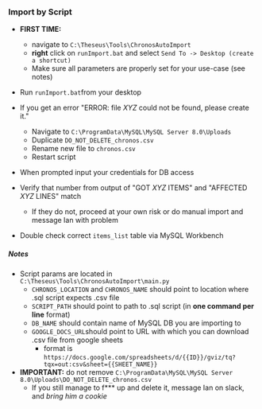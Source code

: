 ### Import by Script

- **FIRST TIME:**
    - navigate to `C:\Theseus\Tools\ChronosAutoImport`
    - **right** click on `runImport.bat` and select `Send To -> Desktop (create a shortcut)`
    - Make sure all parameters are properly set for your use-case (see notes)


- Run `runImport.bat`from your desktop
- If you get an error "ERROR: file *XYZ* could not be found, please create it."
  - Navigate to `C:\ProgramData\MySQL\MySQL Server 8.0\Uploads` 
  - Duplicate `DO_NOT_DELETE_chronos.csv`
  - Rename new file to `chronos.csv`
  - Restart script
- When prompted input your credentials for DB access
- Verify that number from output of "GOT *XYZ* ITEMS" and "AFFECTED *XYZ* LINES" match
  - If they do not, proceed at your own risk or do manual import and message Ian with problem
- Double check correct `items_list` table via MySQL Workbench

##### Notes

- Script params are located in `C:\Theseus\Tools\ChronosAutoImport\main.py`
  - `CHRONOS_LOCATION` and `CHRONOS_NAME` should point to location where .sql script expects .csv file
  - `SCRIPT_PATH` should point to path to .sql script (in **one command per line** format)
  - `DB_NAME` should contain name of MySQL DB you are importing to
  - `GOOGLE_DOCS_URL`should point to URL with which you can download .csv file from google sheets
    - format is `https://docs.google.com/spreadsheets/d/{{ID}}/gviz/tq?tqx=out:csv&sheet={{SHEET_NAME}}`
- **IMPORTANT:** do not remove `C:\ProgramData\MySQL\MySQL Server 8.0\Uploads\DO_NOT_DELETE_chronos.csv`
  - If you still manage to f*** up and delete it, message Ian on slack, and *bring him a cookie*
